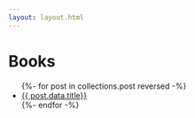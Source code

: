 ```yaml
---
layout: layout.html
---
```


# Books

<ul>
{%- for post in collections.post reversed -%}
  <li>
    <a href="{{post.url}}">
      {{ post.data.title}}
    </a>
  </li>
{%- endfor -%}
</ul>

